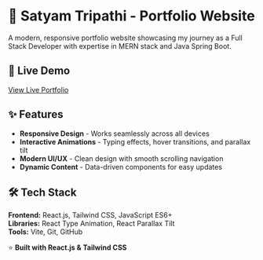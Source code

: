 # 🌟 Satyam Tripathi - Portfolio Website

A modern, responsive portfolio website showcasing my journey as a Full Stack Developer with expertise in MERN stack and Java Spring Boot.

## 🚀 Live Demo

[View Live Portfolio](https://satyamtripathi.vercel.app/)

## ✨ Features

- **Responsive Design** - Works seamlessly across all devices
- **Interactive Animations** - Typing effects, hover transitions, and parallax tilt
- **Modern UI/UX** - Clean design with smooth scrolling navigation
- **Dynamic Content** - Data-driven components for easy updates

## 🛠️ Tech Stack

**Frontend:** React.js, Tailwind CSS, JavaScript ES6+  
**Libraries:** React Type Animation, React Parallax Tilt  
**Tools:** Vite, Git, GitHub


⭐ **Built with React.js & Tailwind CSS**